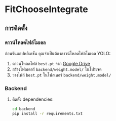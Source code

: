 # FitChooseIntegrate

## การติดตั้ง

### ดาวน์โหลดไฟล์โมเดล

ก่อนรันแอปพลิเคชัน คุณจำเป็นต้องดาวน์โหลดไฟล์โมเดล YOLO:

1. ดาวน์โหลดไฟล์ `best.pt` จาก [Google Drive](https://drive.google.com/file/d/YOUR_FILE_ID/view?usp=sharing)
2. สร้างโฟลเดอร์ `backend/weight.model/` ในโปรเจค
3. วางไฟล์ `best.pt` ในโฟลเดอร์ `backend/weight.model/`

### Backend

1. ติดตั้ง dependencies:
   ```bash
   cd backend
   pip install -r requirements.txt